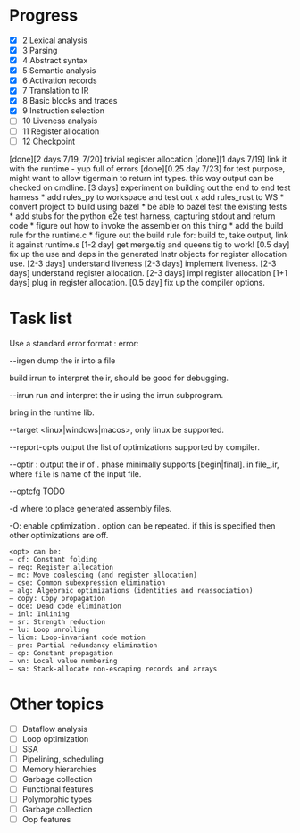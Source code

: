 # Progress
- [x] 2 Lexical analysis
- [x] 3 Parsing
- [x] 4 Abstract syntax
- [x] 5 Semantic analysis
- [x] 6 Activation records
- [x] 7 Translation to IR
- [x] 8 Basic blocks and traces
- [x] 9 Instruction selection
- [ ] 10 Liveness analysis
- [ ] 11 Register allocation
- [ ] 12 Checkpoint

[done][2 days 7/19, 7/20] trivial register allocation
[done][1 days 7/19] link it with the runtime - yup full of errors
[done][0.25 day 7/23] for test purpose, might want to allow tigermain to return int types. this way output can be checked on cmdline.
[3 days] experiment on building out the end to end test harness
    * add rules_py to workspace and test out
    x add rules_rust to WS
    * convert project to build using bazel
    * be able to bazel test the existing tests
    * add stubs for the python e2e test harness, capturing stdout and return code
    * figure out how to invoke the assembler on this thing
    * add the build rule for the runtime.c
    * figure out the build rule for: build tc, take output, link it against runtime.s
[1-2 day] get merge.tig and queens.tig to work!
[0.5 day] fix up the use and deps in the generated Instr objects for register allocation use.
[2-3 days] understand liveness
[2-3 days] implement liveness.
[2-3 days] understand register allocation.
[2-3 days] impl register allocation
[1+1 days] plug in register allocation.
[0.5 day] fix up the compiler options.


# Task list
Use a standard error format <line>:<column> error:<description>

--irgen dump the ir into a file

build irrun to interpret the ir, should be good for debugging.

--irrun run and interpret the ir using the irrun subprogram.

bring in the runtime lib.

--target <linux|windows|macos>, only linux be supported.

--report-opts output the list of optimizations supported by compiler.

--optir <phase> : output the ir of <phase>. phase minimally supports [begin|final]. in file_<phase>.ir, where `file` is name of the input file.

--optcfg TODO

-d <path> where to place generated assembly files.

-O<opt>: enable optimization <opt>. option can be repeated. if this is specified then other optimizations are off.

    <opt> can be:
    – cf: Constant folding
    – reg: Register allocation
    – mc: Move coalescing (and register allocation)
    – cse: Common subexpression elimination
    – alg: Algebraic optimizations (identities and reassociation)
    – copy: Copy propagation
    – dce: Dead code elimination
    – inl: Inlining
    – sr: Strength reduction
    – lu: Loop unrolling
    – licm: Loop-invariant code motion
    – pre: Partial redundancy elimination
    – cp: Constant propagation
    – vn: Local value numbering
    – sa: Stack-allocate non-escaping records and arrays

# Other topics
- [ ] Dataflow analysis
- [ ] Loop optimization
- [ ] SSA
- [ ] Pipelining, scheduling
- [ ] Memory hierarchies
- [ ] Garbage collection
- [ ] Functional features
- [ ] Polymorphic types
- [ ] Garbage collection
- [ ] Oop features